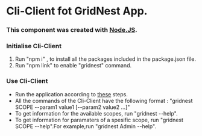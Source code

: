 # Cli-Client fot GridNest App.

### This component was created with [Node.JS](https://nodejs.org/en/).

### Initialise Cli-Client
  1. Run "npm i" , to install all the packages included in the package.json file. 
  2. Run "npm link" to enable "gridnest" command.

### Use Cli-Client
  * Run the application according to   [these](https://github.com/ntua/TL20-55/blob/main/Back-End/README) steps.
  * All the  commands of the Cli-Client have  the following format : "gridnest SCOPE --param1 value1 [--param2 value2 ...]"
  * To get information for the available scopes, run "gridnest --help".
  * To get information for paramaters of a spesific scope, run "gridnest SCOPE --help".For example,run "gridnest Admin --help".
  
